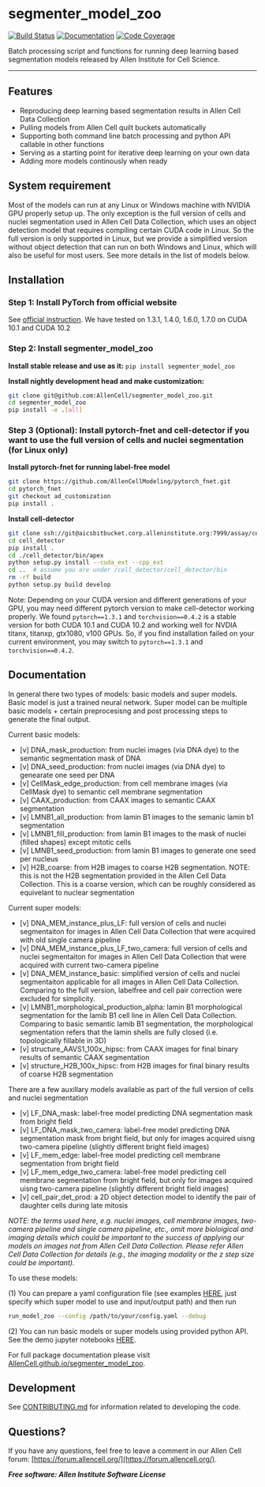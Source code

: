 # segmenter_model_zoo

[![Build Status](https://github.com/AllenCell/segmenter_model_zoo/workflows/Build%20Master/badge.svg)](https://github.com/AllenCell/segmenter_model_zoo/actions)
[![Documentation](https://github.com/AllenCell/segmenter_model_zoo/workflows/Documentation/badge.svg)](https://AllenCell.github.io/segmenter_model_zoo)
[![Code Coverage](https://codecov.io/gh/AllenCell/segmenter_model_zoo/branch/master/graph/badge.svg)](https://codecov.io/gh/AllenCell/segmenter_model_zoo)

Batch processing script and functions for running deep learning based segmentation models released by Allen Institute for Cell Science. 

---

## Features
* Reproducing deep learning based segmentation results in Allen Cell Data Collection
* Pulling models from Allen Cell quilt buckets automatically
* Supporting both command line batch processing and python API callable in other functions
* Serving as a starting point for iterative deep learning on your own data
* Adding more models continously when ready

## System requirement

Most of the models can run at any Linux or Windows machine with NVIDIA GPU properly
setup up. The only exception is the full version of cells and nuclei segmentation used
in Allen Cell Data Collection, which uses an object detection model that requires 
compiling certain CUDA code in Linux. So the full version is only supported in Linux, but 
we provide a simplified version without object detection that can run on both Windows and Linux, which will also be useful for most users. See more details in the list of models below.

## Installation

### Step 1: Install PyTorch from official website

See [official instruction](https://pytorch.org/get-started/locally/). We have tested on 1.3.1, 1.4.0, 1.6.0, 1.7.0 on CUDA 10.1 and CUDA 10.2

### Step 2: Install segmenter_model_zoo

**Install stable release and use as it:** 
`pip install segmenter_model_zoo`<br>

**Install nightly development head and make customization:**

```bash
git clone git@github.com:AllenCell/segmenter_model_zoo.git
cd segmenter_model_zoo
pip install -e .[all]
```

### Step 3 (Optional): Install pytorch-fnet and cell-detector if you want to use the full version of cells and nuclei segmentation (for Linux only)

**Install pytorch-fnet for running label-free model**
```bash
git clone https://github.com/AllenCellModeling/pytorch_fnet.git
cd pytorch_fnet
git checkout ad_customization
pip install .
```

**Install cell-detector**

```bash
git clone ssh://git@aicsbitbucket.corp.alleninstitute.org:7999/assay/cell_detector.git
cd cell_detector
pip install .
cd ./cell_detector/bin/apex
python setup.py install --cuda_ext --cpp_ext
cd ..  # assume you are under /cell_detector/cell_detector/bin
rm -rf build
python setup.py build develop
```

Note: Depending on your CUDA version and different generations of your GPU, you may need different pytorch version to make cell-detector working properly. We found `pytorch==1.3.1` and `torchvision==0.4.2` is a stable version for both CUDA 10.1 and CUDA 10.2 and working well for NVDIA titanx, titanxp, gtx1080, v100 GPUs. So, if you find installation failed on your current environment, you may switch to `pytorch==1.3.1` and `torchvision==0.4.2`.

## Documentation

In general there two types of models: basic models and super models. Basic model is just a trained neural network. Super model can be multiple basic models + certain preprocesisng and post processing steps to generate the final output.

Current basic models:

* [v] DNA_mask_production: from nuclei images (via DNA dye) to the semantic segmentation mask of DNA
* [v] DNA_seed_production: from nuclei images (via DNA dye) to genearate one seed per DNA
* [v] CellMask_edge_production: from cell membrane images (via CellMask dye) to semantic cell membrane segmentation
* [v] CAAX_production: from CAAX images to semantic CAAX segmentation
* [v] LMNB1_all_production: from lamin B1 images to the semanic lamin b1 segmentation
* [v] LMNB1_fill_production: from lamin B1 images to the mask of nuclei (filled shapes) except mitotic cells
* [v] LMNB1_seed_production: from lamin B1 images to generate one seed per nucleus
* [v] H2B_coarse: from H2B images to coarse H2B segmentation. NOTE: this is not the H2B segmentation provided in the 
      Allen Cell Data Collection. This is a coarse version, which can be roughly considered as equivelant to nuclear
      segmentation

Current super models:

* [v] DNA_MEM_instance_plus_LF: full version of cells and nuclei segmentaiton for images in Allen Cell Data Collection that 
      were acquired with old single camera pipeline
* [v] DNA_MEM_instance_plus_LF_two_camera: full version of cells and nuclei segmentaiton for images in Allen Cell Data Collection that 
      were acquired with current two-camera pipeline
* [v] DNA_MEM_instance_basic: simplified version of cells and nuclei segmentaiton applicable for all images in Allen Cell Data 
      Collection. Comparing to the full version, labelfree and cell pair correction were excluded for simplicity.
* [v] LMNB1_morphological_production_alpha: lamin B1 morphological segmentation for the lamib B1 cell line in Allen Cell Data 
      Collection. Comparing to basic semantic lamib B1 segmentation, the morphological segmentation refers that the lamin shells are fully closed 
      (i.e. topologically fillable in 3D)
* [v] structure_AAVS1_100x_hipsc: from CAAX images for final binary results of semantic CAAX segmentation
* [v] structure_H2B_100x_hipsc: from H2B images for final binary results of coarse H2B segmentation

There are a few auxillary models available as part of the full version of cells and nuclei segmentation
* [v] LF_DNA_mask: label-free model predicting DNA segmentation mask from bright field
* [v] LF_DNA_mask_two_camera: label-free model predicting DNA segmentation mask from bright field, but only for images acquired uisng two-camera pipeline (slightly different bright field images)
* [v] LF_mem_edge: label-free model predicting cell membrane segmentation from bright field
* [v] LF_mem_edge_two_camera: label-free model predicting cell membrane segmentation from bright field, but only for images acquired uisng two-camera pipeline (slightly different bright field images)
* [v] cell_pair_det_prod: a 2D object detection model to identify the pair of daughter cells during late mitosis


*NOTE: the terms used here, e.g. nuclei images, cell membrane images, two-camera pipeline and single camera pipeline, etc., omit more bioloigical and imaging details which could be important to the success of applying our models on images not from Allen Cell Data Collection. Please refer Allen Cell Data Collection for details (e.g., the imaging modality or the z step size could be important).*

To use these models:

(1) You can prepare a yaml configuration file (see examples [HERE](https://github.com/AllenCell/segmenter_model_zoo/tree/main/config_examples), just specify which super model to use and input/output path) and then run
```bash
run_model_zoo --config /path/to/your/config.yaml --debug
```

(2) You can run basic models or super models using provided python API. See the demo jupyter notebooks [HERE](https://github.com/AllenCell/segmenter_model_zoo/tree/main/playbooks).

For full package documentation please visit [AllenCell.github.io/segmenter_model_zoo](https://AllenCell.github.io/segmenter_model_zoo).

## Development
See [CONTRIBUTING.md](CONTRIBUTING.md) for information related to developing the code.

## Questions?

If you have any questions, feel free to leave a comment in our Allen Cell forum: [https://forum.allencell.org/](https://forum.allencell.org/). 

***Free software: Allen Institute Software License***

